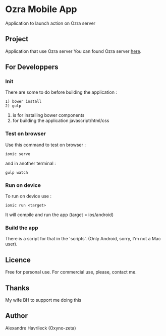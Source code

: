 # Ozra Mobile App
Application to launch action on Ozra server

## Project
Application that use Ozra server
You can found Ozra server [here](https://github.com/oxyno-zeta/Ozra).

## For Developpers
### Init
There are some to do before building the application : 
```
1) bower install
2) gulp
```
1) is for installing bower components
2) for building the application javascript/html/css

### Test on browser
Use this command to test on browser :
```
ionic serve
```
and in another terminal : 
```
gulp watch
```

### Run on device
To run on device use : 
```
ionic run <target> 
```
It will compile and run the app (target = ios/android)

### Build the app
There is a script for that in the 'scripts'. (Only Android, sorry, I'm not a Mac user).

## Licence
Free for personal use. For commercial use, please, contact me.

## Thanks
My wife BH to support me doing this

## Author
Alexandre Havrileck (Oxyno-zeta)
